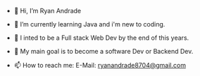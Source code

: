 - 👋 Hi, I’m Ryan Andrade
- 🌱 I’m currently learning Java and i'm new to coding.
- 👀 I inted to be a Full stack Web Dev by the end of this years.
- 💞️ My main goal is to become a software Dev or Backend Dev.

- 📫 How to reach me:
  E-Mail: ryanandrade8704@gmail.com

<!---
Mr-Ryan-Andrade/Mr-Ryan-Andrade is a ✨ special ✨ repository because its `README.md` (this file) appears on your GitHub profile.
You can click the Preview link to take a look at your changes.
--->
